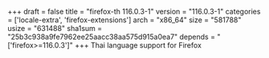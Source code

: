 +++
draft = false
title = "firefox-th 116.0.3-1"
version = "116.0.3-1"
categories = ['locale-extra', 'firefox-extensions']
arch = "x86_64"
size = "581788"
usize = "631488"
sha1sum = "25b3c938a9fe7962ee25aacc38aa575d915a0ea7"
depends = "['firefox>=116.0.3']"
+++
Thai language support for Firefox